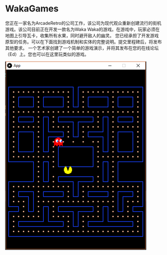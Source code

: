 # WakaGames
您正在一家名为ArcadeRetro的公司工作，该公司为现代观众重新创建流行的街机游戏。该公司目前正在开发一款名为Waka Waka的游戏。在游戏中，玩家必须在地图上引导瓦卡，收集所有水果，同时避开敌人的幽灵。 您已经承担了开发游戏原型的任务。可以在下面找到游戏机制和实体的完整说明。提交里程碑后，将发布其他要求。 一个艺术家创建了一个简单的游戏演示，并将其发布在您的在线论坛（Ed）上。您也可以在这里玩类似的游戏。



![1607053815387](.assets/1607053815387.png)